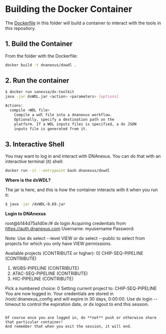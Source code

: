 # Building the Docker Container

The [Dockerfile](Dockerfile) in this folder will build a container to interact
with the tools in this repository.

## 1. Build the Container
From the folder with the Dockerfile:

```bash
docker build -t dnanexus/dxwdl .
```

## 2. Run the container

```bash
$ docker run vanessa/dx-toolkit
java -jar dxWDL.jar <action> <parameters> [options]

Actions:
  compile <WDL file>
    Compile a wdl file into a dnanexus workflow.
    Optionally, specify a destination path on the
    platform. If a WDL inputs files is specified, a dx JSON
    inputs file is generated from it.

```

## 3. Interactive Shell

You may want to log in and interact with DNAnexus. You can do that with an interactive
terminal (it) shell:

```bash
docker run -it --entrypoint bash dnanexus/dxwdl
```

**Where is the dxWDL?**

The jar is here, and this is how the container interacts with it when you run it:

```bash
$ java -jar /dxWDL-0.69.jar
```

**Login to DNAnexus**

root@b144d75a1d0e:/# dx login
Acquiring credentials from https://auth.dnanexus.com
Username: myusername
Password: 

Note: Use dx select --level VIEW or dx select --public to select from projects for
which you only have VIEW permissions.

Available projects (CONTRIBUTE or higher):
0) CHIP-SEQ-PIPELINE (CONTRIBUTE)
1) WGBS-PIPELINE (CONTRIBUTE)
2) ATAC-SEQ-PIPELINE (CONTRIBUTE)
3) HIC-PIPELINE (CONTRIBUTE)

Pick a numbered choice: 0
Setting current project to: CHIP-SEQ-PIPELINE
You are now logged in. Your credentials are stored in /root/.dnanexus_config and will expire in 30
days, 0:00:00. Use dx login --timeout to control the expiration date, or dx logout
to end this session.
```

Of course once you are logged in, do **not** push or otherwise share that particular container!
And remember that when you exit the session, it will end.
